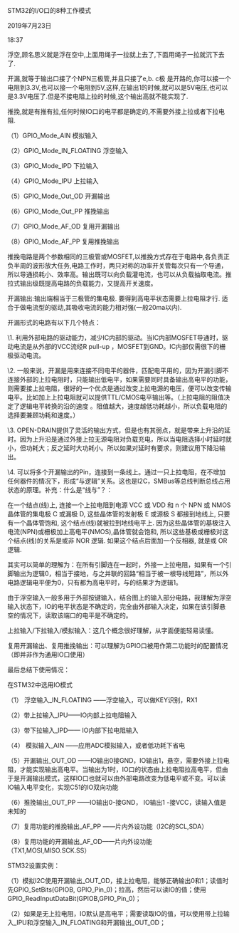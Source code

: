 STM32的I/O口的8种工作模式

2019年7月23日

18:37

浮空,顾名思义就是浮在空中,上面用绳子一拉就上去了,下面用绳子一拉就沉下去了. 

开漏,就等于输出口接了个NPN三极管,并且只接了e,b. c极 是开路的,你可以接一个电阻到3.3V,也可以接一个电阻到5V,这样,在输出1的时候,就可以是5V电压,也可以是3.3V电压了.但是不接电阻上拉的时候,这个输出高就不能实现了. 

推挽,就是有推有拉,任何时候IO口的电平都是确定的,不需要外接上拉或者下拉电阻. 

 

 

（1）GPIO_Mode_AIN 模拟输入 

（2）GPIO_Mode_IN_FLOATING 浮空输入 

（3）GPIO_Mode_IPD 下拉输入 

（4）GPIO_Mode_IPU 上拉输入 

（5）GPIO_Mode_Out_OD 开漏输出 

（6）GPIO_Mode_Out_PP 推挽输出 

（7）GPIO_Mode_AF_OD 复用开漏输出 

（8）GPIO_Mode_AF_PP 复用推挽输出 

 

推挽电路是两个参数相同的三极管或MOSFET,以推挽方式存在于电路中,各负责正负半周的波形放大任务,电路工作时，两只对称的功率开关管每次只有一个导通，所以导通损耗小、效率高。输出既可以向负载灌电流，也可以从负载抽取电流。推拉式输出级既提高电路的负载能力，又提高开关速度。 

 

开漏输出:输出端相当于三极管的集电极. 要得到高电平状态需要上拉电阻才行. 适合于做电流型的驱动,其吸收电流的能力相对强(一般20ma以内). 

开漏形式的电路有以下几个特点： 

\1. 利用外部电路的驱动能力，减少IC内部的驱动。当IC内部MOSFET导通时，驱动电流是从外部的VCC流经R pull-up ，MOSFET到GND。IC内部仅需很下的栅极驱动电流。 

\2. 一般来说，开漏是用来连接不同电平的器件，匹配电平用的，因为开漏引脚不连接外部的上拉电阻时，只能输出低电平，如果需要同时具备输出高电平的功能，则需要接上拉电阻，很好的一个优点是通过改变上拉电源的电压，便可以改变传输电平。比如加上上拉电阻就可以提供TTL/CMOS电平输出等。（上拉电阻的阻值决定了逻辑电平转换的沿的速度 。阻值越大，速度越低功耗越小，所以负载电阻的选择要兼顾功耗和速度。） 

\3. OPEN-DRAIN提供了灵活的输出方式，但是也有其弱点，就是带来上升沿的延时。因为上升沿是通过外接上拉无源电阻对负载充电，所以当电阻选择小时延时就小，但功耗大；反之延时大功耗小。所以如果对延时有要求，则建议用下降沿输出。 

\4. 可以将多个开漏输出的Pin，连接到一条线上。通过一只上拉电阻，在不增加任何器件的情况下，形成“与逻辑”关系。这也是I2C，SMBus等总线判断总线占用状态的原理。补充：什么是“线与”？： 

在一个结点(线)上, 连接一个上拉电阻到电源 VCC 或 VDD 和 n 个 NPN 或 NMOS 晶体管的集电极 C 或漏极 D, 这些晶体管的发射极 E 或源极 S 都接到地线上, 只要有一个晶体管饱和, 这个结点(线)就被拉到地线电平上. 因为这些晶体管的基极注入电流(NPN)或栅极加上高电平(NMOS),晶体管就会饱和, 所以这些基极或栅极对这个结点(线)的关系是或非 NOR 逻辑. 如果这个结点后面加一个反相器, 就是或 OR 逻辑. 

其实可以简单的理解为：在所有引脚连在一起时，外接一上拉电阻，如果有一个引脚输出为逻辑0，相当于接地，与之并联的回路“相当于被一根导线短路”，所以外电路逻辑电平便为0，只有都为高电平时，与的结果才为逻辑1。 

 

由于浮空输入一般多用于外部按键输入，结合图上的输入部分电路，我理解为浮空输入状态下，IO的电平状态是不确定的，完全由外部输入决定，如果在该引脚悬空的情况下，读取该端口的电平是不确定的。 

上拉输入/下拉输入/模拟输入：这几个概念很好理解，从字面便能轻易读懂。 

复用开漏输出、复用推挽输出：可以理解为GPIO口被用作第二功能时的配置情况（即并非作为通用IO口使用） 

最后总结下使用情况： 

在STM32中选用IO模式 

（1） 浮空输入_IN_FLOATING ——浮空输入，可以做KEY识别，RX1 

（2）带上拉输入_IPU——IO内部上拉电阻输入 

（3）带下拉输入_IPD—— IO内部下拉电阻输入 

（4） 模拟输入_AIN ——应用ADC模拟输入，或者低功耗下省电 

（5）开漏输出_OUT_OD ——IO输出0接GND，IO输出1，悬空，需要外接上拉电阻，才能实现输出高电平。当输出为1时，IO口的状态由上拉电阻拉高电平，但由于是开漏输出模式，这样IO口也就可以由外部电路改变为低电平或不变。可以读IO输入电平变化，实现C51的IO双向功能 

（6）推挽输出_OUT_PP ——IO输出0-接GND， IO输出1 -接VCC，读输入值是未知的 

（7）复用功能的推挽输出_AF_PP ——片内外设功能（I2C的SCL,SDA） 

（8）复用功能的开漏输出_AF_OD——片内外设功能（TX1,MOSI,MISO.SCK.SS） 

STM32设置实例： 

（1）模拟I2C使用开漏输出_OUT_OD，接上拉电阻，能够正确输出0和1；读值时先GPIO_SetBits(GPIOB, GPIO_Pin_0)；拉高，然后可以读IO的值；使用GPIO_ReadInputDataBit(GPIOB,GPIO_Pin_0)； 

（2）如果是无上拉电阻，IO默认是高电平；需要读取IO的值，可以使用带上拉输入_IPU和浮空输入_IN_FLOATING和开漏输出_OUT_OD；